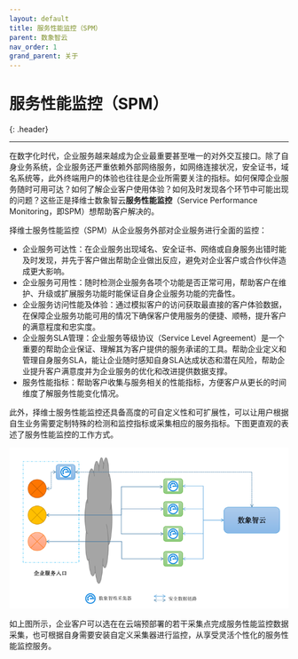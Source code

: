 ```yaml
---
layout: default
title: 服务性能监控（SPM）
parent: 数象智云
nav_order: 1
grand_parent: 关于
---
```


# 服务性能监控（SPM）
{: .header}

---

在数字化时代，企业服务越来越成为企业最重要甚至唯一的对外交互接口。除了自身业务系统，企业服务还严重依赖外部网络服务，如网络连接状况，安全证书，域名系统等，此外终端用户的体验也往往是企业所需要关注的指标。如何保障企业服务随时可用可达？如何了解企业客户使用体验？如何及时发现各个环节中可能出现的问题？这些正是择维士数象智云**服务性能监控**（Service Performance Monitoring，即SPM）想帮助客户解决的。

择维士服务性能监控（SPM）从企业服务外部对企业服务进行全面的监控：
* 企业服务可达性：在企业服务出现域名、安全证书、网络或自身服务出错时能及时发现，并先于客户做出帮助企业做出反应，避免对企业客户或合作伙伴造成更大影响。
* 企业服务可用性：随时检测企业服务各项个功能是否正常可用，帮助客户在维护、升级或扩展服务功能时能保证自身企业服务功能的完备性。
* 企业服务访问性能及体验：通过模拟客户的访问获取最直接的客户体验数据，在保障企业服务功能可用的情况下确保客户使用服务的便捷、顺畅，提升客户的满意程度和忠实度。
* 企业服务SLA管理：企业服务等级协议（Service Level Agreement）是一个重要的帮助企业保证、理解其为客户提供的服务承诺的工具。帮助企业定义和管理自身服务SLA，能让企业随时感知自身SLA达成状态和潜在风险，帮助企业提升客户满意度并为企业服务的优化和改进提供数据支撑。
* 服务性能指标：帮助客户收集与服务相关的性能指标，方便客户从更长的时间维度了解服务性能变化情况。

此外，择维士服务性能监控还具备高度的可自定义性和可扩展性，可以让用户根据自生业务需要定制特殊的检测和监控指标或采集相应的服务指标。下图更直观的表述了服务性能监控的工作方式。

![spm.png](/assets/images/about/spm.png)

如上图所示，企业客户可以选在在云端预部署的若干采集点完成服务性能监控数据采集，也可根据自身需要安装自定义采集器进行监控，从享受灵活个性化的服务性能监控服务。
